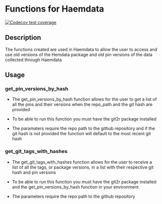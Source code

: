 # Functions for Haemdata

<!-- badges: start -->
  [![Codecov test coverage](https://codecov.io/gh/ethanjefferson17/haemdata-function/graph/badge.svg)](https://app.codecov.io/gh/ethanjefferson17/haemdata-function)
  <!-- badges: end -->

## Description

The functions created are used in Haemdata to allow the user to access and use old versions of the Hemdata package and old pin versions of the data collected through Haemdata

## Usage

### get_pin_versions_by_hash

-   The get_pin_versions_by_hash function allows for the user to get a list of all the pins and their versions when the repo_path and the git hash are provided

-   To be able to run this function you must have the git2r package installed

-   The paramaters require the repo path to the github repository and if the git hash is not provided the function will default to the most recent git hash

### get_git_tags_with_hashes

-   The get_git_tags_with_hashes function allows for the user to receive a list of all the tags, or package versions, in a list with their respective git hash and pin versions

-   To be able to run this function you must have the git2r package installed and the get_pin_versions_by_hash function in your environment

-   The parameters require the repo path to the github repository
